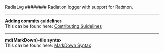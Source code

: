 [contribMD]: https://github.com/thibmo/RadiaLog/blob/master/CONTRIBUTING.md  "CONTRIBUTING.md"
[syntaxMD]: https://github.com/thibmo/RadiaLog/blob/master/SYNTAX.md  "SYNTAX.md"

RadiaLog
########
Radiation logger with support for Radmon.

---    

**Adding commits guidelines**  
This can be found here: [Contributing Guidelines][contribMD]

---

**md(MarkDown)-file syntax**  
This can be found here: [MarkDown Syntax][syntaxMD]
